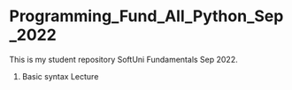 # Programming_Fund_All_Python_Sep_2022
This is my student repository SoftUni Fundamentals Sep 2022.
1. Basic syntax Lecture 
